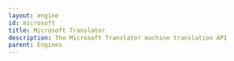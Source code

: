 ```yaml
---
layout: engine
id: microsoft
title: Microsoft Translator
description: The Microsoft Translator machine translation API
parent: Engines
---
```

